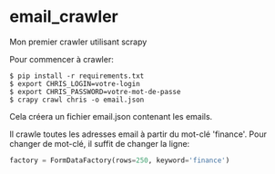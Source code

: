 email_crawler
=============

Mon premier crawler utilisant scrapy

Pour commencer à crawler:
```shell
$ pip install -r requirements.txt
$ export CHRIS_LOGIN=votre-login
$ export CHRIS_PASSWORD=votre-mot-de-passe
$ crapy crawl chris -o email.json
```

Cela créera un fichier email.json contenant les emails.

Il crawle toutes les adresses email à partir du mot-clé 'finance'. Pour changer de mot-clé, il suffit de changer la ligne:
```python
factory = FormDataFactory(rows=250, keyword='finance')
```
